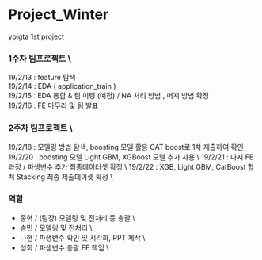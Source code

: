 # Project_Winter
ybigta 1st project

### 1주차 팀프로젝트 \
19/2/13 : feature 탐색 \
19/2/14 : EDA ( application_train ) \
19/2/15 : EDA 통합 & 팀 미팅 (예정) / NA 처리 방법 , 머지 방법 확정 \
19/2/16 : FE 마무리 및 팀 발표

### 2주차 팀프로젝트 \
19/2/18 : 모델링 방법 탐색, boosting 모델 활용 CAT boost로 1차 제출하여 확인 \
19/2/20 : boosting 모델 Light GBM, XGBoost 모델 추가 사용 \ 
19/2/21 : 다시 FE 과정 / 파생변수 추가 최종데이터셋 확정 \ 
19/2/22 : XGB, Light GBM, CatBoost 합쳐 Stacking 최종 제출데이셋 확정 \

### 역할
- 종혁 / (팀장) 모델링 및 전처리 등 총괄 \
- 승민 / 모델링 및 전처리 \
- 나현 / 파생변수 확인 및 시각화, PPT 제작 \
- 성희 / 파생변수 총괄 FE 책임 \




